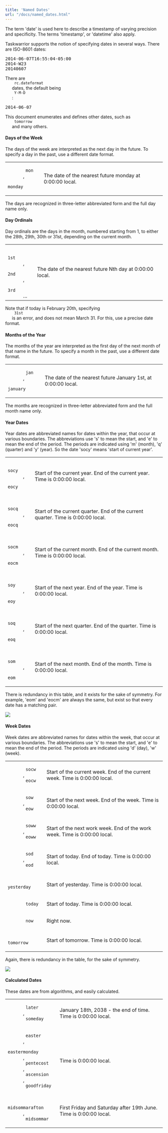```yaml
---
title: 'Named Dates'
url: "/docs/named_dates.html"
---
```

<div class="col-md-10 main">
 <div class="row">
  <a name="title">
  </a>
  <p>
   The term 'date' is used here to describe a timestamp of varying
              precision and specificity. The terms 'timestamp', or 'datetime'
              also apply.
  </p>
  <p>
   Taskwarrior supports the notion of specifying dates in several
              ways. There are ISO-8601 dates:
  </p>
  <pre>2014-06-07T16:55:04-05:00
2014-W23
20140607</pre>
  <p>
   There are
   <code>
    rc.dateformat
   </code>
   dates, the default being
   <code>
    Y-M-D
   </code>
   :
  </p>
  <pre>2014-06-07</pre>
  <p>
   This document enumerates and defines other dates, such as
   <code>
    tomorrow
   </code>
   and many others.
  </p>
  <a name="days">
  </a>
  <h4>
   Days of the Week
  </h4>
  <p>
   The days of the week are interpreted as the next day in the
              future.  To specify a day in the past, use a different date
              format.
  </p>
  <p>
   <table class="table table-striped table-compact">
    <tr>
     <td>
      <code>
       mon
      </code>
      ,
      <code>
       monday
      </code>
     </td>
     <td>
      The date of the nearest future monday at 0:00:00 local.
     </td>
    </tr>
   </table>
  </p>
  <p>
   The days are recognized in three-letter abbreviated form and the
              full day name only.
  </p>
  <a name="ordinals">
  </a>
  <h4>
   Day Ordinals
  </h4>
  <p>
   Day ordinals are the days in the month, numbered starting from 1,
              to either the 28th, 29th, 30th or 31st, depending on the current
              month.
  </p>
  <p>
   <table class="table table-striped table-compact">
    <tr>
     <td>
      <code>
       1st
      </code>
      ,
      <code>
       2nd
      </code>
      ,
      <code>
       3rd
      </code>
      ...
     </td>
     <td>
      The date of the nearest future Nth day at 0:00:00 local.
     </td>
    </tr>
   </table>
  </p>
  <p>
   Note that if today is February 20th, specifying
   <code>
    31st
   </code>
   is an error, and does not mean March 31. For this, use a precise
              date format.
  </p>
  <a name="months">
  </a>
  <h4>
   Months of the Year
  </h4>
  <p>
   The months of the year are interpreted as the first day of the
              next month of that name in the future.  To specify a month in the
              past, use a different date format.
  </p>
  <p>
   <table class="table table-striped table-compact">
    <tr>
     <td>
      <code>
       jan
      </code>
      ,
      <code>
       january
      </code>
     </td>
     <td>
      The date of the nearest future January 1st, at 0:00:00
                    local.
     </td>
    </tr>
   </table>
  </p>
  <p>
   The months are recognized in three-letter abbreviated form and the
              full month name only.
  </p>
  <a name="year">
  </a>
  <h4>
   Year Dates
  </h4>
  <p>
   Year dates are abbreviated names for dates within the year, that
              occur at various boundaries. The abbreviations use 's' to mean the
              start, and 'e' to mean the end of the period. The periods are
              indicated using 'm' (month), 'q' (quarter) and 'y' (year). So the
              date 'socy' means 'start of current year'.
  </p>
  <p>
   <table class="table table-striped table-compact">
    <tr>
     <td>
      <code>
       socy
      </code>
      ,
      <code>
       eocy
      </code>
     </td>
     <td>
      Start of the current year.
                    End of the current year.
                    Time is 0:00:00 local.
     </td>
    </tr>
    <tr>
     <td>
      <code>
       socq
      </code>
      ,
      <code>
       eocq
      </code>
     </td>
     <td>
      Start of the current quarter.
                    End of the current quarter.
                    Time is 0:00:00 local.
     </td>
    </tr>
    <tr>
     <td>
      <code>
       socm
      </code>
      ,
      <code>
       eocm
      </code>
     </td>
     <td>
      Start of the current month.
                    End of the current month.
                    Time is 0:00:00 local.
     </td>
    </tr>
    <tr>
     <td>
      <code>
       soy
      </code>
      ,
      <code>
       eoy
      </code>
     </td>
     <td>
      Start of the next year.
                    End of the year.
                    Time is 0:00:00 local.
     </td>
    </tr>
    <tr>
     <td>
      <code>
       soq
      </code>
      ,
      <code>
       eoq
      </code>
     </td>
     <td>
      Start of the next quarter.
                    End of the quarter.
                    Time is 0:00:00 local.
     </td>
    </tr>
    <tr>
     <td>
      <code>
       som
      </code>
      ,
      <code>
       eom
      </code>
     </td>
     <td>
      Start of the next month.
                    End of the month.
                    Time is 0:00:00 local.
     </td>
    </tr>
   </table>
  </p>
  <p>
   There is redundancy in this table, and it exists for the sake of
              symmetry. For example, 'eom' and 'eocm' are always the same, but
              exist so that every date has a matching pair.
  </p>
  <p>
   <div class="col-xs-12 col-sm-12">
    <a class="thumbnail" href="/docs/design/year.png">
     <img src="/docs/design/year.png">
     </img>
    </a>
   </div>
  </p>
  <a name="week">
  </a>
  <h4>
   Week Dates
  </h4>
  <p>
   Week dates are abbreviated names for dates within the week, that
              occur at various boundaries. The abbreviations use 's' to mean the
              start, and 'e' to mean the end of the period. The periods are
              indicated using 'd' (day), 'w' (week).
  </p>
  <p>
   <table class="table table-striped table-compact">
    <tr>
     <td>
      <code>
       socw
      </code>
      ,
      <code>
       eocw
      </code>
     </td>
     <td>
      Start of the current week.
                    End of the current week.
                    Time is 0:00:00 local.
     </td>
    </tr>
    <tr>
     <td>
      <code>
       sow
      </code>
      ,
      <code>
       eow
      </code>
     </td>
     <td>
      Start of the next week.
                    End of the week.
                    Time is 0:00:00 local.
     </td>
    </tr>
    <tr>
     <td>
      <code>
       soww
      </code>
      ,
      <code>
       eoww
      </code>
     </td>
     <td>
      Start of the next work week.
                    End of the work week.
                    Time is 0:00:00 local.
     </td>
    </tr>
    <tr>
     <td>
      <code>
       sod
      </code>
      ,
      <code>
       eod
      </code>
     </td>
     <td>
      Start of today.
                    End of today.
                    Time is 0:00:00 local.
     </td>
    </tr>
    <tr>
     <td>
      <code>
       yesterday
      </code>
     </td>
     <td>
      Start of yesterday.
                    Time is 0:00:00 local.
     </td>
    </tr>
    <tr>
     <td>
      <code>
       today
      </code>
     </td>
     <td>
      Start of today.
                    Time is 0:00:00 local.
     </td>
    </tr>
    <tr>
     <td>
      <code>
       now
      </code>
     </td>
     <td>
      Right now.
     </td>
    </tr>
    <tr>
     <td>
      <code>
       tomorrow
      </code>
     </td>
     <td>
      Start of tomorrow.
                    Time is 0:00:00 local.
     </td>
    </tr>
   </table>
  </p>
  <p>
   Again, there is redundancy in the table, for the sake of symmetry.
  </p>
  <p>
   <div class="col-xs-12 col-sm-12">
    <a class="thumbnail" href="/docs/design/week.png">
     <img src="/docs/design/week.png">
     </img>
    </a>
   </div>
  </p>
  <a name="calculated">
  </a>
  <h4>
   Calculated Dates
  </h4>
  <p>
   These dates are from algorithms, and easily calculated.
  </p>
  <p>
   <table class="table table-striped table-compact">
    <tr>
     <td>
      <code>
       later
      </code>
      ,
      <code>
       someday
      </code>
     </td>
     <td>
      January 18th, 2038 - the end of time.
                    Time is 0:00:00 local.
     </td>
    </tr>
    <tr>
     <td>
      <code>
       easter
      </code>
      ,
      <code>
       eastermonday
      </code>
      ,
      <code>
       pentecost
      </code>
      ,
      <code>
       ascension
      </code>
      ,
      <code>
       goodfriday
      </code>
     </td>
     <td>
      Time is 0:00:00 local.
     </td>
    </tr>
    <tr>
     <td>
      <code>
       midsommarafton
      </code>
      ,
      <code>
       midsommar
      </code>
     </td>
     <td>
      First Friday and Saturday after 19th June.
                    Time is 0:00:00 local.
     </td>
    </tr>
   </table>
  </p>
 </div>
 <br/>
 <br/>
</div>


